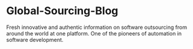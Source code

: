 # Global-Sourcing-Blog
Fresh innovative and authentic information on software outsourcing from around the world at one platform. One of the pioneers of automation in software development.
